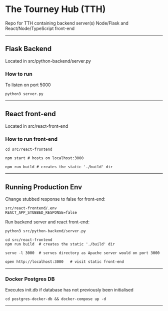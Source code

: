 # The Tourney Hub (TTH)


Repo for TTH containing backend server(s) Node/Flask and React/Node/TypeScript front-end

---

## Flask Backend

Located in src/python-backend/server.py

### How to run

To listen on port 5000

```python3 server.py```

---

## React front-end

Located in src/react-front-end

### How to run front-end

```
cd src/react-frontend

npm start # hosts on localhost:3000

npm run build # creates the static './build' dir 
```

---

## Running Production Env

Change stubbed response to false for front-end:

```
src/react-frontend/.env
REACT_APP_STUBBED_RESPONSE=false
```

Run backend server and react front-end:

```
python3 src/python-backend/server.py 

cd src/react-frontend
npm run build  # creates the static './build' dir

serve -l 3000  # serves directory as Apache server would on port 3000

open http://localhost:3000   # visit static front-end
```

---

### Docker Postgres DB
Executes init.db if database has not previously been initialised 

`cd postgres-docker-db && docker-compose up -d`

---
